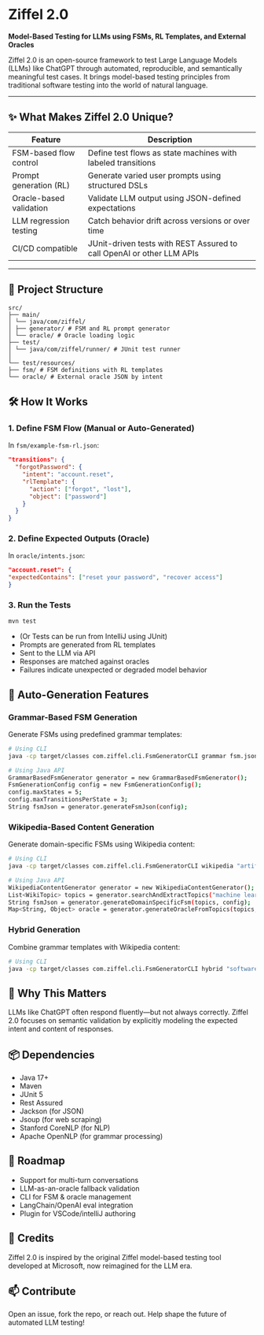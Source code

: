 # Ziffel 2.0

**Model-Based Testing for LLMs using FSMs, RL Templates, and External Oracles**

Ziffel 2.0 is an open-source framework to test Large Language Models (LLMs) like ChatGPT through automated, reproducible, and semantically meaningful test cases. It brings model-based testing principles from traditional software testing into the world of natural language.

---

## ✨ What Makes Ziffel 2.0 Unique?

| Feature                   | Description                                                                 |
|--------------------------|-----------------------------------------------------------------------------|
| FSM-based flow control   | Define test flows as state machines with labeled transitions                 |
| Prompt generation (RL)   | Generate varied user prompts using structured DSLs                          |
| Oracle-based validation  | Validate LLM output using JSON-defined expectations                         |
| LLM regression testing   | Catch behavior drift across versions or over time                           |
| CI/CD compatible         | JUnit-driven tests with REST Assured to call OpenAI or other LLM APIs       |

---

## 📁 Project Structure

```tree
src/
├── main/
│ └── java/com/ziffel/
│ ├── generator/ # FSM and RL prompt generator
│ └── oracle/ # Oracle loading logic
├── test/
│ └── java/com/ziffel/runner/ # JUnit test runner
│
└── test/resources/
├── fsm/ # FSM definitions with RL templates
└── oracle/ # External oracle JSON by intent
```

## 🛠️ How It Works

### 1. Define FSM Flow (Manual or Auto-Generated)
In `fsm/example-fsm-rl.json`:
```json
"transitions": {
  "forgotPassword": {
    "intent": "account.reset",
    "rlTemplate": {
      "action": ["forgot", "lost"],
      "object": ["password"]
    }
  }
}
```

### 2. Define Expected Outputs (Oracle)
In `oracle/intents.json`:
```json
"account.reset": {
"expectedContains": ["reset your password", "recover access"]
}
```

### 3. Run the Tests
```bash
mvn test
```
* (Or Tests can be run from IntelliJ using JUnit)
* Prompts are generated from RL templates
* Sent to the LLM via API
* Responses are matched against oracles
* Failures indicate unexpected or degraded model behavior

## 🤖 Auto-Generation Features

### Grammar-Based FSM Generation
Generate FSMs using predefined grammar templates:

```bash
# Using CLI
java -cp target/classes com.ziffel.cli.FsmGeneratorCLI grammar fsm.json 5 3 0.4

# Using Java API
GrammarBasedFsmGenerator generator = new GrammarBasedFsmGenerator();
FsmGenerationConfig config = new FsmGenerationConfig();
config.maxStates = 5;
config.maxTransitionsPerState = 3;
String fsmJson = generator.generateFsmJson(config);
```

### Wikipedia-Based Content Generation
Generate domain-specific FSMs using Wikipedia content:

```bash
# Using CLI
java -cp target/classes com.ziffel.cli.FsmGeneratorCLI wikipedia "artificial intelligence" 3 fsm.json oracle.json

# Using Java API
WikipediaContentGenerator generator = new WikipediaContentGenerator();
List<WikiTopic> topics = generator.searchAndExtractTopics("machine learning", 5);
String fsmJson = generator.generateDomainSpecificFsm(topics, config);
Map<String, Object> oracle = generator.generateOracleFromTopics(topics, config);
```

### Hybrid Generation
Combine grammar templates with Wikipedia content:

```bash
# Using CLI
java -cp target/classes com.ziffel.cli.FsmGeneratorCLI hybrid "software testing" 2 fsm.json oracle.json
```

## 🔮 Why This Matters
LLMs like ChatGPT often respond fluently—but not always correctly. Ziffel 2.0 focuses on semantic validation by explicitly modeling the expected intent and content of responses.

## 📦 Dependencies
* Java 17+
* Maven
* JUnit 5
* Rest Assured
* Jackson (for JSON)
* Jsoup (for web scraping)
* Stanford CoreNLP (for NLP)
* Apache OpenNLP (for grammar processing)

## 🚀 Roadmap
* Support for multi-turn conversations
* LLM-as-an-oracle fallback validation
* CLI for FSM & oracle management
* LangChain/OpenAI eval integration
* Plugin for VSCode/intelliJ authoring

## 🙌 Credits
Ziffel 2.0 is inspired by the original Ziffel model-based testing tool developed at Microsoft, now reimagined for the LLM era.

## 📫 Contribute
Open an issue, fork the repo, or reach out. Help shape the future of automated LLM testing!
